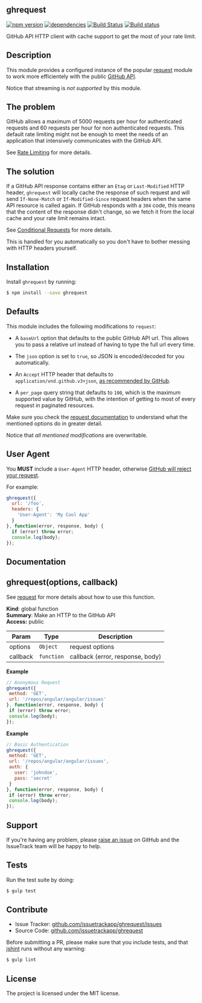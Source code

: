 ghrequest
---------

[![npm version](https://badge.fury.io/js/ghrequest.svg)](http://badge.fury.io/js/ghrequest)
[![dependencies](https://david-dm.org/issuetrackapp/ghrequest.png)](https://david-dm.org/issuetrackapp/ghrequest.png)
[![Build Status](https://travis-ci.org/issuetrackapp/ghrequest.svg?branch=master)](https://travis-ci.org/issuetrackapp/ghrequest)
[![Build status](https://ci.appveyor.com/api/projects/status/x55pty4ljly9pok3?svg=true)](https://ci.appveyor.com/project/jviotti/ghrequest)

GitHub API HTTP client with cache support to get the most of your rate limit.

Description
-----------

This module provides a configured instance of the popular [request](https://github.com/request/request) module to work more efficientely with the public [GitHub API](https://developer.github.com/v3/).

Notice that streaming is *not supported* by this module.

The problem
-----------

GitHub allows a maximum of 5000 requests per hour for authenticated requests and 60 requests per hour for non authenticated requests. This default rate limiting might not be enough to meet the needs of an application that intensively communicates with the GitHub API.

See [Rate Limiting](https://developer.github.com/v3/#rate-limiting) for more details.

The solution
------------

If a GitHub API response contains either an `Etag` or `Last-Modified` HTTP header, `ghrequest` will locally cache the response of such request and will send `If-None-Match` or `If-Modified-Since` request headers when the same API resource is called again. If GitHub responds with a `304` code, this means that the content of the response didn't change, so we fetch it from the local cache and your rate limit remains intact.

See [Conditional Requests](https://developer.github.com/v3/#conditional-requests) for more details.

This is handled for you automatically so you don't have to bother messing with HTTP headers yourself.

Installation
------------

Install `ghrequest` by running:

```sh
$ npm install --save ghrequest
```

Defaults
--------

This module includes the following modifications to `request`:

- A `baseUrl` option that defaults to the public GitHub API url. This allows you to pass a relative url instead of having to type the full url every time.

- The `json` option is set to `true`, so JSON is encoded/decoded for you automatically.

- An `Accept` HTTP header that defaults to `application/vnd.github.v3+json`, [as recommended by GitHub](https://developer.github.com/v3/media/#request-specific-version).

- A `per_page` query string that defaults to `100`, which is the maximum supported value by GitHub, with the intention of getting to most of every request in paginated resources.

Make sure you check the [request documentation](https://github.com/request/request) to understand what the mentioned options do in greater detail.

Notice that *all mentioned modifications* are overwritable.

User Agent
----------

You **MUST** include a `User-Agent` HTTP header, otherwise [GitHub will reject your request](https://developer.github.com/v3/#user-agent-required).

For example:

```js
ghrequest({
  url: '/foo',
  headers: {
    'User-Agent': 'My Cool App'
  }
}, function(error, response, body) {
  if (error) throw error;
  console.log(body);
});
```

Documentation
-------------

<a name="ghrequest"></a>
## ghrequest(options, callback)
See [request](https://github.com/request/request) for more details about how to use this function.

**Kind**: global function  
**Summary**: Make an HTTP to the GitHub API  
**Access:** public  

| Param | Type | Description |
| --- | --- | --- |
| options | <code>Object</code> | request options |
| callback | <code>function</code> | callback (error, response, body) |

**Example**  
```js
// Anonymous Request
ghrequest({
 method: 'GET',
 url: '/repos/angular/angular/issues'
}, function(error, response, body) {
 if (error) throw error;
 console.log(body);
});
```
**Example**  
```js
// Basic Authentication
ghrequest({
 method: 'GET',
 url: '/repos/angular/angular/issues',
 auth: {
   user: 'johndoe',
   pass: 'secret'
 }
}, function(error, response, body) {
 if (error) throw error;
 console.log(body);
});
```

Support
-------

If you're having any problem, please [raise an issue](https://github.com/issuetrackapp/ghrequest/issues/new) on GitHub and the IssueTrack team will be happy to help.

Tests
-----

Run the test suite by doing:

```sh
$ gulp test
```

Contribute
----------

- Issue Tracker: [github.com/issuetrackapp/ghrequest/issues](https://github.com/issuetrackapp/ghrequest/issues)
- Source Code: [github.com/issuetrackapp/ghrequest](https://github.com/issuetrackapp/ghrequest)

Before submitting a PR, please make sure that you include tests, and that [jshint](http://jshint.com) runs without any warning:

```sh
$ gulp lint
```

License
-------

The project is licensed under the MIT license.
